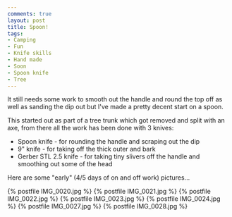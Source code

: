 ```yaml
---
comments: true
layout: post
title: Spoon!
tags:
- Camping
- Fun
- Knife skills
- Hand made
- Soon
- Spoon knife
- Tree
---
```


It still needs some work to smooth out the handle and round the top off as well as sanding the dip out but I've made a pretty decent start on a spoon.

This started out as part of a tree trunk which got removed and split with an axe, from there all the work has been done with 3 knives:

* Spoon knife - for rounding the handle and scraping out the dip
* 9" knife - for taking off the thick outer and bark
* Gerber STL 2.5 knife - for taking tiny slivers off the handle and smoothing out some of the head

Here are some "early" (4/5 days of on and off work) pictures...

{% postfile IMG_0020.jpg %} {% postfile IMG_0021.jpg %} {% postfile IMG_0022.jpg %}
{% postfile IMG_0023.jpg %} {% postfile IMG_0024.jpg %} {% postfile IMG_0027.jpg %}
{% postfile IMG_0028.jpg %}
